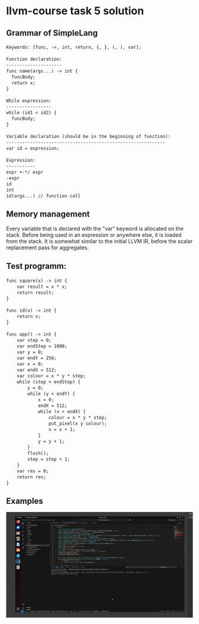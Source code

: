 # llvm-course task 5 solution

## Grammar of SimpleLang
```
Keywords: [func, ->, int, return, {, }, (, ), var];

Function declaration:
---------------------
func name(args...) -> int {
  funcBody;
  return x;
}

While expression:
-----------------
while (id1 < id2) {
  funcBody;
}

Variable declaration (should be in the beginning of function):
------------------------------------------------------------
var id = expression;

Expression:
-----------
expr +-*/ expr
-expr
id
int
id(args...) // function call
```

## Memory management
Every variable that is declared with the "var" keyword is allocated on the stack. Before being used in an expression or anywhere else, it is loaded from the stack. It is somewhat similar to the initial LLVM IR, before the scalar replacement pass for aggregates.


## Test programm:
```
func square(x) -> int {
	var result = x * x;
	return result;
}

func id(x) -> int {
	return x;
}

func app() -> int {
	var step = 0;
	var endStep = 1000;
	var y = 0;
	var endY = 256;
	var x = 0;
	var endX = 512;
	var colour = x * y * step;
	while (step < endStep) {
		y = 0;
		while (y < endY) {
			x = 0;
			endX = 512;
			while (x < endX) {
				colour = x * y * step;
				put_pixel(x y colour);
				x = x + 1;
			}
			y = y + 1;
		}
		flush();
		step = step + 1;
	}
	var res = 0;
	return res;
}
```

## Examples
![](https://github.com/egorshamshura/llvm-solutions/blob/main/assets/llvm-example-2.gif)